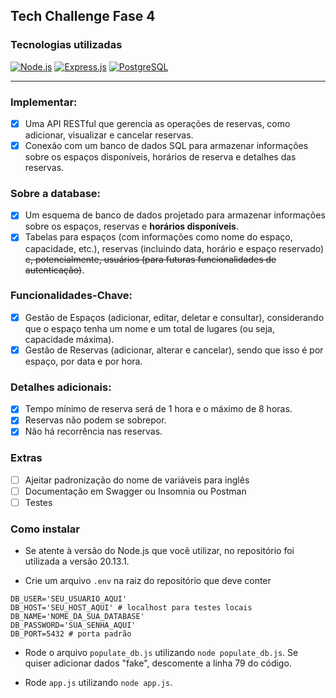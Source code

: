 ﻿## Tech Challenge Fase 4

### Tecnologias utilizadas

[![Node.js](https://img.shields.io/badge/Node.js-20.13.1-green.svg?style=flat-square)](https://nodejs.org/)
[![Express.js](https://img.shields.io/badge/Express.js-4.19.2-brightgreen.svg?style=flat-square)](https://expressjs.com/)
[![PostgreSQL](https://img.shields.io/badge/PostgreSQL-16.3-blue.svg?style=flat-square)](https://www.postgresql.org/)

---

### Implementar:


- [x] Uma API RESTful que gerencia as operações de reservas, como adicionar, visualizar e cancelar reservas.
- [x] Conexão com um banco de dados SQL para armazenar informações sobre os espaços disponíveis, horários de reserva e detalhes das reservas.

### Sobre a database:

- [x] Um esquema de banco de dados projetado para armazenar informações sobre os espaços, reservas e **horários disponíveis**.
- [x] Tabelas para espaços (com informações como nome do espaço, capacidade, etc.), reservas (incluindo data, horário e espaço reservado) ~~e, potencialmente, usuários (para futuras funcionalidades de autenticação)~~.

### Funcionalidades-Chave:

- [x] Gestão de Espaços (adicionar, editar, deletar e consultar), considerando que o espaço tenha um nome e um total de lugares (ou seja, capacidade máxima).
- [x] Gestão de Reservas (adicionar, alterar e cancelar), sendo que isso é por espaço, por data e por hora.

### Detalhes adicionais:

- [x] Tempo mínimo de reserva será de 1 hora e o máximo de 8 horas.
- [x] Reservas não podem se sobrepor.
- [x] Não há recorrência nas reservas.

### Extras

- [ ] Ajeitar padronização do nome de variáveis para inglês
- [ ] Documentação em Swagger ou Insomnia ou Postman
- [ ] Testes

### Como instalar

- Se atente à versão do Node.js que você utilizar, no repositório foi utilizada a versão 20.13.1.

- Crie um arquivo `.env` na raiz do repositório que deve conter

```
DB_USER='SEU_USUARIO_AQUI'
DB_HOST='SEU_HOST_AQUI' # localhost para testes locais
DB_NAME='NOME_DA_SUA_DATABASE'
DB_PASSWORD='SUA_SENHA_AQUI'
DB_PORT=5432 # porta padrão
```

- Rode o arquivo `populate_db.js` utilizando `node populate_db.js`. Se quiser adicionar dados "fake", descomente a linha 79 do código.

- Rode `app.js` utilizando `node app.js`.
